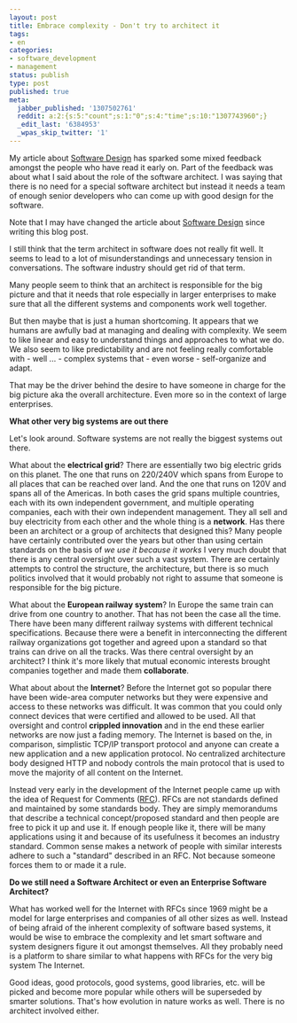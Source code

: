 ```yaml
---
layout: post
title: Embrace complexity - Don't try to architect it
tags:
- en
categories:
- software_development
- management
status: publish
type: post
published: true
meta:
  jabber_published: '1307502761'
  reddit: a:2:{s:5:"count";s:1:"0";s:4:"time";s:10:"1307743960";}
  _edit_last: '6384953'
  _wpas_skip_twitter: '1'
---
```

My article about <a href="/software-design.html">Software Design</a> has sparked some mixed feedback amongst the people who have read it early on. Part of the feedback was about what I said about the role of the software architect. I was saying that there is no need for a special software architect but instead it needs a team of enough senior developers who can come up with good design for the software.

Note that I may have changed the article about <a href="">Software Design</a> since writing this blog post.

I still think that the term architect in software does not really fit well. It seems to lead to a lot of misunderstandings and unnecessary tension in conversations. The software industry should get rid of that term.

Many people seem to think that an architect is responsible for the big picture and that it needs that role especially in larger enterprises to make sure that all the different systems and components work well together.

But then maybe that is just a human shortcoming. It appears that we humans are awfully bad at managing and dealing with complexity. We seem to like linear and easy to understand things and approaches to what we do. We also seem to like predictability and are not feeling really comfortable with - well ... - complex systems that - even worse - self-organize and adapt.

That may be the driver behind the desire to have someone in charge for the big picture aka the overall architecture. Even more so in the context of large enterprises.

<strong>What other very big systems are out there</strong>

Let's look around. Software systems are not really the biggest systems out there.

What about the <strong>electrical grid</strong>? There are essentially two big electric grids on this planet. The one that runs on 220/240V which spans from Europe to all places that can be reached over land. And the one that runs on 120V and spans all of the Americas. In both cases the grid spans multiple countries, each with its own independent government, and multiple operating companies, each with their own independent management. They all sell and buy electricity from each other and the whole thing is a <strong>network</strong>. Has there been an architect or a group of architects that designed this? Many people have certainly contributed over the years but other than using certain standards on the basis of <em>we use it because it works</em> I very much doubt that there is any central oversight over such a vast system. There are certainly attempts to control the structure, the architecture, but there is so much politics involved that it would probably not right to assume that someone is responsible for the big picture.

What about the <strong>European railway system</strong>? In Europe the same train can drive from one country to another. That has not been the case all the time. There have been many different railway systems with different technical specifications. Because there were a benefit in interconnecting the different railway organizations got together and agreed upon a standard so that trains can drive on all the tracks. Was there central oversight by an architect? I think it's more likely that mutual economic interests brought companies together and made them <strong>collaborate</strong>.

What about about the <strong>Internet</strong>? Before the Internet got so popular there have been wide-area computer networks but they were expensive and access to these networks was difficult. It was common that you could only connect devices that were certified and allowed to be used. All that oversight and control <strong>crippled innovation</strong> and in the end these earlier networks are now just a fading memory. The Internet is based on the, in comparison, simplistic TCP/IP transport protocol and anyone can create a new application and a new application protocol. No centralized architecture body designed HTTP and nobody controls the main protocol that is used to move the majority of all content on the Internet.

Instead very early in the development of the Internet people came up with the idea of Request for Comments (<a href="http://www.ietf.org/rfc.html">RFC</a>). RFCs are not standards defined and maintained by some standards body. They are simply memorandums that describe a technical concept/proposed standard and then people are free to pick it up and use it. If enough people like it, there will be many applications using it and because of its usefulness it becomes an industry standard. Common sense makes a network of people with similar interests adhere to such a "standard" described in an RFC. Not because someone forces them to or made it a rule.

<strong>Do we still need a Software Architect or even an Enterprise Software Architect?</strong>

What has worked well for the Internet with RFCs since 1969 might be a model for large enterprises and companies of all other sizes as well. Instead of being afraid of the inherent complexity of software based systems, it would be wise to embrace the complexity and let smart software and system designers figure it out amongst themselves. All they probably need is a platform to share similar to what happens with RFCs for the very big system The Internet.

Good ideas, good protocols, good systems, good libraries, etc. will be picked and become more popular while others will be superseded by smarter solutions. That's how evolution in nature works as well. There is no architect involved either.
